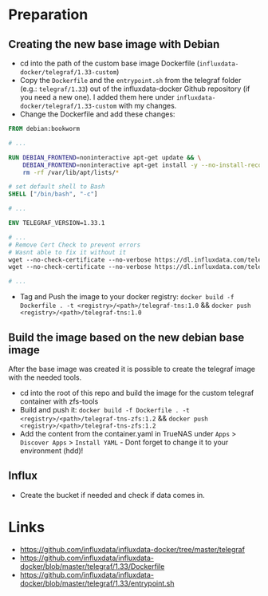 # Preparation

## Creating the new base image with Debian

- cd into the path of the custom base image Dockerfile (`influxdata-docker/telegraf/1.33-custom`) 
- Copy the `Dockerfile` and the `entrypoint.sh` from the telegraf folder (e.g.: `telegraf/1.33`) out of the influxdata-docker Github repository (if you need a new one). I added them here under `influxdata-docker/telegraf/1.33-custom` with my changes.  
- Change the Dockerfile and add these changes: 

```Dockerfile
FROM debian:bookworm

# ...

RUN DEBIAN_FRONTEND=noninteractive apt-get update && \
    DEBIAN_FRONTEND=noninteractive apt-get install -y --no-install-recommends bash dirmngr gpg gpg-agent iputils-ping snmp procps lm-sensors libcap2-bin wget && \
    rm -rf /var/lib/apt/lists/*

# set default shell to Bash
SHELL ["/bin/bash", "-c"]

# ...

ENV TELEGRAF_VERSION=1.33.1

# ...
# Remove Cert Check to prevent errors
# Wasnt able to fix it without it
wget --no-check-certificate --no-verbose https://dl.influxdata.com/telegraf/releases/telegraf_${TELEGRAF_VERSION}-1_${ARCH}.deb.asc && \
wget --no-check-certificate --no-verbose https://dl.influxdata.com/telegraf/releases/telegraf_${TELEGRAF_VERSION}-1_${ARCH}.deb && \

# ...
```

- Tag and Push the image to your docker registry: `docker build -f Dockerfile . -t <registry>/<path>/telegraf-tns:1.0` && `docker push <registry>/<path>/telegraf-tns:1.0`


## Build the image based on the new debian base image 

After the base image was created it is possible to create the telegraf image with the needed tools. 

- cd into the root of this repo and build the image for the custom telegraf container with zfs-tools 
- Build and push it: `docker build -f Dockerfile . -t <registry>/<path>/telegraf-tns-zfs:1.2` && `docker push <registry>/<path>/telegraf-tns-zfs:1.2`
- Add the content from the container.yaml in TrueNAS under `Apps` > `Discover Apps` > `Install YAML` - Dont forget to change it to your environment (hdd)!

## Influx

- Create the bucket if needed and check if data comes in. 



# Links 
- https://github.com/influxdata/influxdata-docker/tree/master/telegraf
- https://github.com/influxdata/influxdata-docker/blob/master/telegraf/1.33/Dockerfile
- https://github.com/influxdata/influxdata-docker/blob/master/telegraf/1.33/entrypoint.sh 